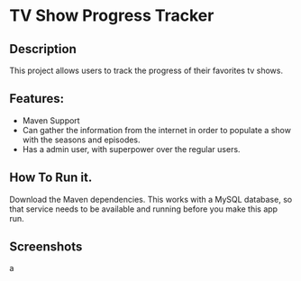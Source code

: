 # TV Show Progress Tracker


## Description

This project allows users to track the progress of their favorites tv shows.

## Features:
- Maven Support
- Can gather the information from the internet in order to populate a show with the seasons and episodes.
- Has a admin user, with superpower over the regular users.

## How To Run it.
Download the Maven dependencies.
This works with a MySQL database, so that service needs to be available and running before you make this app run.

## Screenshots
a
